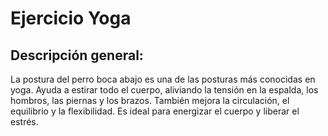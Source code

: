 # Ejercicio Yoga

## Descripción general:
La postura del perro boca abajo es una de las posturas más conocidas en yoga. Ayuda a estirar todo el cuerpo, aliviando la tensión en la espalda, los hombros, las piernas y los brazos. También mejora la circulación, el equilibrio y la flexibilidad. Es ideal para energizar el cuerpo y liberar el estrés.

